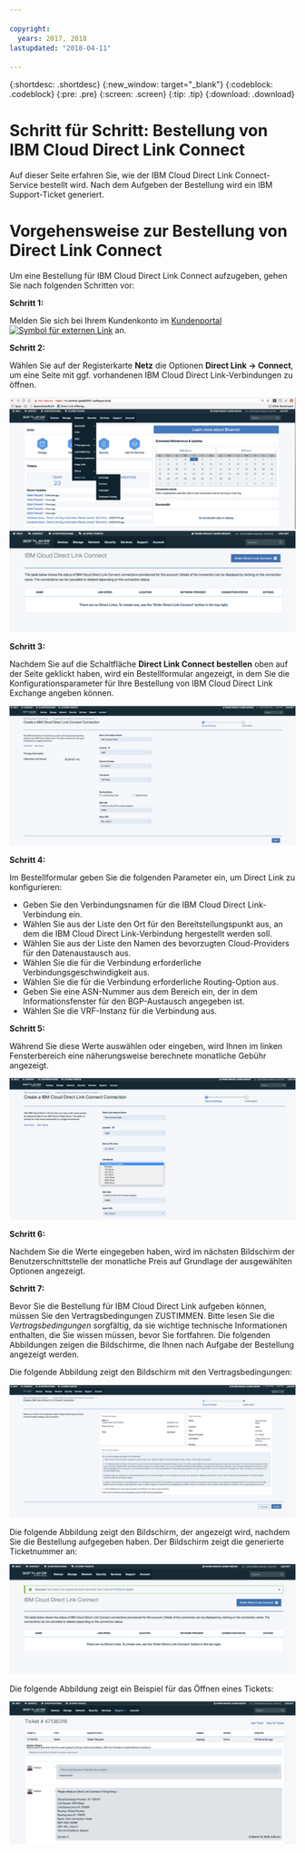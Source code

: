 ```yaml
---

copyright:
  years: 2017, 2018
lastupdated: "2018-04-11"

---
```


{:shortdesc: .shortdesc}
{:new_window: target="_blank"}
{:codeblock: .codeblock}
{:pre: .pre}
{:screen: .screen}
{:tip: .tip}
{:download: .download}


# Schritt für Schritt: Bestellung von IBM Cloud Direct Link Connect

Auf dieser Seite erfahren Sie, wie der IBM Cloud Direct Link Connect-Service bestellt wird. Nach dem Aufgeben der Bestellung wird ein IBM Support-Ticket generiert.

# Vorgehensweise zur Bestellung von Direct Link Connect

Um eine Bestellung für IBM Cloud Direct Link Connect aufzugeben, gehen Sie nach folgenden Schritten vor:

**Schritt 1:**

Melden Sie sich bei Ihrem Kundenkonto im [Kundenportal ![Symbol für externen Link](../../icons/launch-glyph.svg "Symbol für externen Link")](https://control.softlayer.com/) an.
  
**Schritt 2:**

Wählen Sie auf der Registerkarte **Netz** die Optionen **Direct Link -> Connect**, um eine Seite mit ggf. vorhandenen IBM Cloud Direct Link-Verbindungen zu öffnen.

![Schritt 2](images/Step2-Connect-Offering-Tab.png)
![Schritt 2a](images/Step2-Connect-List-Page.png)

**Schritt 3:**

Nachdem Sie auf die Schaltfläche **Direct Link Connect bestellen** oben auf der Seite geklickt haben, wird ein Bestellformular angezeigt, in dem Sie die Konfigurationsparameter für Ihre Bestellung von IBM Cloud Direct Link Exchange angeben können.

![Schritt 3](images/Step3-Connect-Order-Page.png)

**Schritt 4:**

Im Bestellformular geben Sie die folgenden Parameter ein, um Direct Link zu konfigurieren:

  - Geben Sie den Verbindungsnamen für die IBM Cloud Direct Link-Verbindung ein.
  - Wählen Sie aus der Liste den Ort für den Bereitstellungspunkt aus, an dem die IBM Cloud Direct Link-Verbindung hergestellt werden soll.
  - Wählen Sie aus der Liste den Namen des bevorzugten Cloud-Providers für den Datenaustausch aus.
  - Wählen Sie die für die Verbindung erforderliche Verbindungsgeschwindigkeit aus.
  - Wählen Sie die für die Verbindung erforderliche Routing-Option aus.
  - Geben Sie eine ASN-Nummer aus dem Bereich ein, der in dem Informationsfenster für den BGP-Austausch angegeben ist.
  - Wählen Sie die VRF-Instanz für die Verbindung aus.

**Schritt 5:**

Während Sie diese Werte auswählen oder eingeben, wird Ihnen im linken Fensterbereich eine näherungsweise berechnete monatliche Gebühr angezeigt.

![Schritt 5](images/Step5-Connect-Link-Speeds.png)

**Schritt 6:**

Nachdem Sie die Werte eingegeben haben, wird im nächsten Bildschirm der Benutzerschnittstelle der monatliche Preis auf Grundlage der ausgewählten Optionen angezeigt.

**Schritt 7:**

Bevor Sie die Bestellung für IBM Cloud Direct Link aufgeben können, müssen Sie den Vertragsbedingungen ZUSTIMMEN. Bitte lesen Sie die _Vertragsbedingungen_ sorgfältig, da sie wichtige technische Informationen enthalten, die Sie wissen müssen, bevor Sie fortfahren. Die folgenden Abbildungen zeigen die Bildschirme, die Ihnen nach Aufgabe der Bestellung angezeigt werden.

Die folgende Abbildung zeigt den Bildschirm mit den Vertragsbedingungen:

![Schritt 7](images/Step7-Connect-Summary-Page.png)

Die folgende Abbildung zeigt den Bildschirm, der angezeigt wird, nachdem Sie die Bestellung aufgegeben haben. Der Bildschirm zeigt die generierte Ticketnummer an:

![Schritt 7a](images/Step7-Connect-Ticket-Generated.png)

Die folgende Abbildung zeigt ein Beispiel für das Öffnen eines Tickets:

![Schritt 7b](images/Step7-Connect-Ticket-Details.png)
